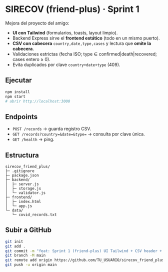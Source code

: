 # SIRECOV (friend-plus) · Sprint 1

Mejora del proyecto del amigo:
- **UI con Tailwind** (formularios, toasts, layout limpio).
- Backend Express sirve el **frontend estático** (todo en un mismo puerto).
- **CSV con cabecera** `country,date,type,cases` y lectura que **omite la cabecera**.
- Validaciones estrictas (fecha ISO; type ∈ confirmed|death|recovered; cases entero ≥ 0).
- Evita duplicados por clave `country+date+type` (409).

## Ejecutar
```bash
npm install
npm start
# abrir http://localhost:3000
```

## Endpoints
- `POST /records`  → guarda registro CSV.
- `GET /records?country=&date=&type=` → consulta por clave única.
- `GET /health` → ping.

## Estructura
```
sirecov_friend_plus/
├─ .gitignore
├─ package.json
├─ backend/
│  ├─ server.js
│  ├─ storage.js
│  └─ validator.js
├─ frontend/
│  ├─ index.html
│  └─ app.js
└─ data/
   └─ covid_records.txt
```

## Subir a GitHub
```bash
git init
git add .
git commit -m "feat: Sprint 1 (friend-plus) UI Tailwind + CSV header + static hosting"
git branch -M main
git remote add origin https://github.com/TU_USUARIO/sirecov_friend_plus.git
git push -u origin main
```
